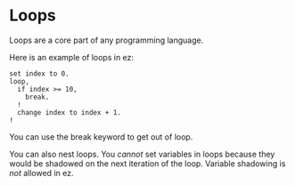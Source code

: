 # Loops

Loops are a core part of any programming language.

Here is an example of loops in ez:
```
set index to 0.
loop,
  if index >= 10,
    break.
  !
  change index to index + 1.
!
```

You can use the break keyword to get out of loop.

You can also nest loops. You *cannot* set variables in loops because they would be shadowed on the next iteration of the loop. Variable shadowing is *not* allowed in ez.
